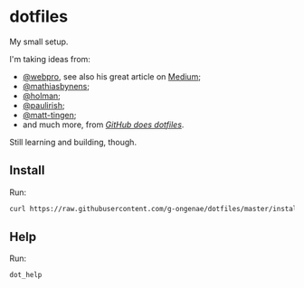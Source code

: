 # dotfiles

My small setup.

I'm taking ideas from:

- [@webpro](https://github.com/webpro/dotfiles), see also his great article on [Medium](https://medium.com/@webprolific/getting-started-with-dotfiles-43c3602fd789);
- [@mathiasbynens](https://github.com/mathiasbynens/dotfiles);
- [@holman](https://github.com/holman/dotfiles);
- [@paulirish](https://github.com/paulirish/dotfiles);
- [@matt-tingen](https://github.com/matt-tingen/configs);
- and much more, from [_GitHub does dotfiles_](https://dotfiles.github.io/).

Still learning and building, though.

## Install

Run:

```bash
curl https://raw.githubusercontent.com/g-ongenae/dotfiles/master/install.sh | bash
```

## Help

Run:

```bash
dot_help
```

